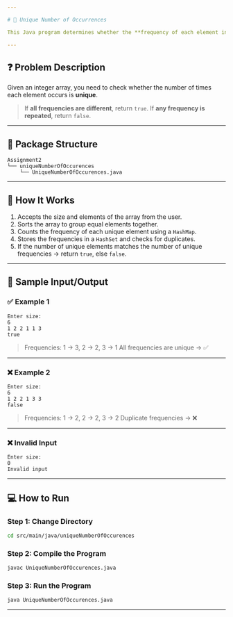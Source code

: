 ```yaml
---

# 🔢 Unique Number of Occurrences

This Java program determines whether the **frequency of each element in an array is unique**.

---
```


## ❓ Problem Description

Given an integer array, you need to check whether the number of times each element occurs is **unique**.

> If **all frequencies are different**, return `true`.
> If **any frequency is repeated**, return `false`.

---

## 📂 Package Structure

```
Assignment2  
└── uniqueNumberOfOccurences  
    └── UniqueNumberOfOccurences.java
```

---

## 🚀 How It Works

1. Accepts the size and elements of the array from the user.
2. Sorts the array to group equal elements together.
3. Counts the frequency of each unique element using a `HashMap`.
4. Stores the frequencies in a `HashSet` and checks for duplicates.
5. If the number of unique elements matches the number of unique frequencies → return `true`, else `false`.

---

## 🧾 Sample Input/Output

### ✅ Example 1

```
Enter size: 
6
1 2 2 1 1 3
true
```

> Frequencies: 1 → 3, 2 → 2, 3 → 1
> All frequencies are unique → ✅

---

### ❌ Example 2

```
Enter size: 
6
1 2 2 1 3 3
false
```

> Frequencies: 1 → 2, 2 → 2, 3 → 2
> Duplicate frequencies → ❌

---

### ❌ Invalid Input

```
Enter size: 
0
Invalid input
```

---

## 💻 How to Run

### **Step 1: Change Directory**

```bash
cd src/main/java/uniqueNumberOfOccurences
```

### **Step 2: Compile the Program**

```bash
javac UniqueNumberOfOccurences.java
```

### **Step 3: Run the Program**

```bash
java UniqueNumberOfOccurences.java
```

---
